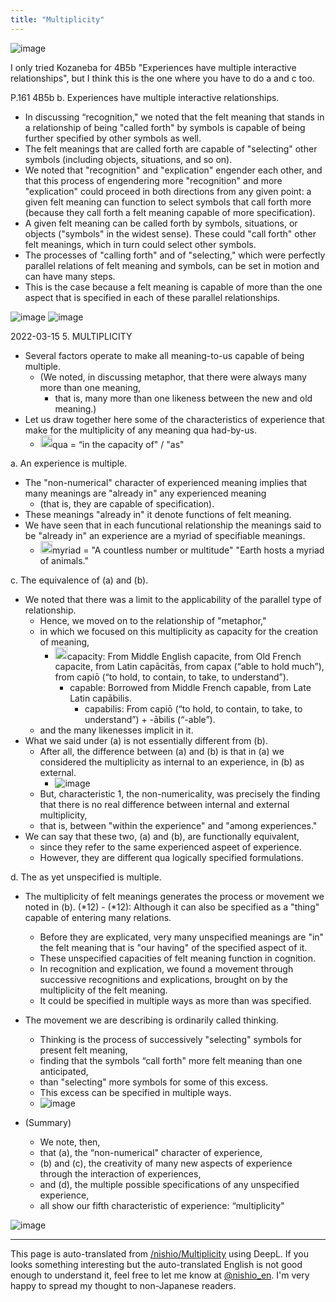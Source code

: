 ```yaml
---
title: "Multiplicity"
---
```


![image](https://gyazo.com/3d2f3a01b9f237a80cb9a405bc95c3bd/thumb/1000)

I only tried Kozaneba for 4B5b "Experiences have multiple interactive relationships", but I think this is the one where you have to do a and c too.

P.161 4B5b
b. Experiences have multiple interactive relationships.
- In discussing “recognition," we noted that the felt meaning that stands in a relationship of being "called forth" by symbols is capable of being further specified by other symbols as well.
- The felt meanings that are called forth are capable of "selecting" other symbols (including objects, situations, and so on).
- We noted that "recognition" and "explication" engender each other, and that this process of engendering more "recognition" and more "explication" could proceed in both directions from any given point: a given felt meaning can function to select symbols that call forth more (because they call forth a felt meaning capable of more specification).
- A given felt meaning can be called forth by symbols, situations, or objects ("symbols" in the widest sense). These could "call forth" other felt meanings, which in turn could select other symbols.
- The processes of "calling forth" and of "selecting," which were perfectly parallel relations of felt meaning and symbols, can be set in motion and can have many steps.
- This is the case because a felt meaning is capable of more than the one aspect that is specified in each of these parallel relationships.


![image](https://gyazo.com/bb89a1385c184135163bd1c1af82d132/thumb/1000)
![image](https://gyazo.com/0e88b74b0a1d3e153728a92f23231449/thumb/1000)


2022-03-15
5. MULTIPLICITY
- Several factors operate to make all meaning-to-us capable of being multiple.
    - (We noted, in discussing metaphor, that there were always many more than one meaning,
        - that is, many more than one likeness between the new and old meaning.)
- Let us draw together here some of the characteristics of experience that make for the multiplicity of any meaning qua had-by-us.
    - <img src='https://scrapbox.io/api/pages/nishio-en/nishio/icon' alt='nishio.icon' height="19.5"/>qua = “in the capacity of" / "as"

a. An experience is multiple.
- The "non-numerical" character of experienced meaning implies that many meanings are "already in" any experienced meaning
    - (that is, they are capable of specification).
- These meanings "already in" it denote functions of felt meaning.
- We have seen that in each funcutional relationship the meanings said to be "already in" an experience are a myriad of specifiable meanings.
    - <img src='https://scrapbox.io/api/pages/nishio-en/nishio/icon' alt='nishio.icon' height="19.5"/>myriad = "A countless number or multitude" "Earth hosts a myriad of animals."

c. The equivalence of (a) and (b).
- We noted that there was a limit to the applicability of the parallel type of relationship.
    - Hence, we moved on to the relationship of "metaphor,"
    - in which we focused on this multiplicity as capacity for the creation of meaning,
        - <img src='https://scrapbox.io/api/pages/nishio-en/nishio/icon' alt='nishio.icon' height="19.5"/>capacity: From Middle English capacite, from Old French capacite, from Latin capācitās, from capax (“able to hold much”), from capiō (“to hold, to contain, to take, to understand”).
            - capable: Borrowed from Middle French capable, from Late Latin capābilis.
                - capabilis: From capiō (“to hold, to contain, to take, to understand”) +‎ -ābilis (“-able”).
    - and the many likenesses implicit in it.
- What we said under (a) is not essentially different from (b).
    - After all, the difference between (a) and (b) is that in (a) we considered the multiplicity as internal to an experience, in (b) as external.
        - ![image](https://gyazo.com/ddfae364d3d3c57ec778c004efe03772/thumb/1000)
    - But, characteristic 1, the non-numericality, was precisely the finding that there is no real difference between internal and external multiplicity,
    - that is, between "within the experience" and "among experiences."
- We can say that these two, (a) and (b), are functionally equivalent,
    - since they refer to the same experienced aspeet of experience.
    - However, they are different qua logically specified formulations.

d. The as yet unspecified is multiple.
- The multiplicity of felt meanings generates the process or movement we noted in (b). (*12)
        - (*12): Although it can also be specified as a "thing" capable of entering many relations.
    - Before they are explicated, very many unspecified meanings are "in" the felt meaning that is "our having" of the specified aspect of it.
    - These unspecified capacities of felt meaning function in cognition.
    - In recognition and explication, we found a movement through successive recognitions and explications, brought on by the multiplicity of the felt meaning.
    - It could be specified in multiple ways as more than was specified.
- The movement we are describing is ordinarily called thinking.
    - Thinking is the process of successively "selecting" symbols for present felt meaning,
    - finding that the symbols “call forth" more felt meaning than one anticipated,
    - than "selecting" more symbols for some of this excess.
    - This excess can be specified in multiple ways.
    - ![image](https://gyazo.com/fd514a6b598a304f71e14590c39d0bdc/thumb/1000)

- (Summary)
    - We note, then,
    - that (a), the “non-numerical" character of experience,
    - (b) and (c), the creativity of many new aspects of experience through the interaction of experiences,
    - and (d),  the multiple possible specifications of any unspecified experience,
    - all show our fifth characteristic of experience: “multiplicity"

![image](https://gyazo.com/2a8b9e01e522cff66267c34941196697/thumb/1000)



---
This page is auto-translated from [/nishio/Multiplicity](https://scrapbox.io/nishio/Multiplicity) using DeepL. If you looks something interesting but the auto-translated English is not good enough to understand it, feel free to let me know at [@nishio_en](https://twitter.com/nishio_en). I'm very happy to spread my thought to non-Japanese readers.